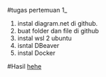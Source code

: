#tugas pertemuan 1_

1. instal diagram.net di github.
2. buat folder dan file di github
3. instal wsl 2 ubuntu
4. isntal DBeaver
5. instal Docker

#Hasil
[hehe](.IF214002/pertemuan1)

